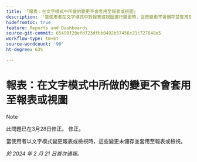 ```yaml
---
title: 「報表：在文字模式中所做的變更不會套用至報表或視圖」
description: 「當使用者在文字模式中對報表或視圖進行變更時，這些變更不會儲存並套用至報表或視圖。」
hidefromtoc: true
feature: Reports and Dashboards
source-git-commit: 65490f20efd723dfbb0492b57456c21c727848e5
workflow-type: tm+mt
source-wordcount: '90'
ht-degree: 63%

---
```



# 報表：在文字模式中所做的變更不會套用至報表或視圖

>[!NOTE]
>
>此問題已在3月28日修正。 修正。

當使用者以文字模式變更報表或檢視時，這些變更未儲存並套用至報表或檢視。

_於 2024 年 2 月 21 日首次通報。_
